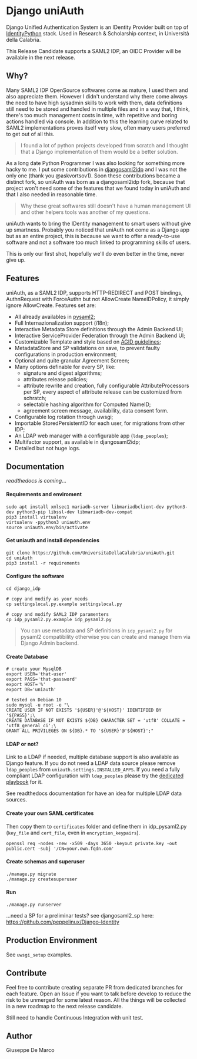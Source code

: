 # Django uniAuth

Django Unified Authentication System is an IDentity Provider built on top of [IdentityPython](https://idpy.org) stack.
Used in Research & Scholarship context, in Università della Calabria.

This Release Candidate supports a SAML2 IDP, an OIDC Provider will be available in the next release.

## Why?

Many SAML2 IDP OpenSource softwares come as mature, I used them and also appreciate them.
However I didn't understand why there come always the need to have high sysadmin skills to work with them, data definitions still need to be
stored and handled in multiple files and in a way that, I think, there's too much management costs in time, with repetitive and boring actions handled via console. In addition to this the learning curve related to SAML2 implementations proves itself very slow,  often many users preferred to get out of all this.

> I found a lot of python projects developed from scratch and I thought that a Django implementation of them would be a better solution.

As a long date Python Programmer I was also looking for something more hacky to me.
I put some contributions in [djangosaml2idp](https://github.com/OTA-Insight/djangosaml2idp) and I was not the only one (thank you @askvortsov1).
Soon these contributions became a distinct fork, so uniAuth was born as a djangosaml2idp fork, because that project won't need some of the features that we found today in uniAuth and that I also needed in reasonable time.

> Why these great softwares still doesn't have a human management UI and other helpers tools was another of my questions. 

uniAuth wants to bring the IDentity management to smart users without give up smartness.
Probably you noticed that uniAuth not come as a Django app but as an entire project, this is because we want to offer a ready-to-use software and not a software too much linked to programming skills of users.

This is only our first shot, hopefully we'll do even better in the time, never give up.


## Features

uniAuth, as a SAML2 IDP, supports HTTP-REDIRECT and POST bindings, AuthnRequest with ForceAuthn but not AllowCreate NameIDPolicy, it simply ignore AllowCreate. Features set are:

- All already availables in [pysaml2](https://github.com/IdentityPython/pysaml2);
- Full Internazionalization support (i18n);
- Interactive Metadata Store definitions through the Admin Backend UI;
- Interactive ServiceProvider Federation through the Admin Backend UI;
- Customizable Template and style based on [AGID guidelines](https://www.agid.gov.it/it/argomenti/linee-guida-design-pa);
- MetadataStore and SP validations on save, to prevent faulty configurations in production environment;
- Optional and quite granular Agreement Screen;
- Many options definable for every SP, like:
    - signature and digest algorithms;
    - attributes release policies;
    - attribute rewrite and creation, fully configurable AttributeProcessors per SP, every aspect of attribute release can be customized from schratch;
    - selectable hashing algorithm for Computed NameID;
    - agreement screen message, availability, data consent form. 
- Configurable log rotation through uwsgi;
- Importable StoredPersistentID for each user, for migrations from other IDP;
- An LDAP web manager with a configurable app (`ldap_peoples`); 
- Multifactor support, as available in djangosaml2idp;
- Detailed but not huge logs.


## Documentation 

*readthedocs is coming*...


#### Requirements and enviroment

````
sudo apt install xmlsec1 mariadb-server libmariadbclient-dev python3-dev python3-pip libssl-dev libmariadb-dev-compat
pip3 install virtualenv
virtualenv -ppython3 uniauth.env
source uniauth.env/bin/activate
````

#### Get uniauth and install dependencies
````
git clone https://github.com/UniversitaDellaCalabria/uniAuth.git 
cd uniAuth
pip3 install -r requirements

```` 

#### Configure the software
````
cd django_idp

# copy and modify as your needs
cp settingslocal.py.example settingslocal.py

# copy and modify SAML2 IDP paramenters
cp idp_pysaml2.py.example idp_pysaml2.py
````

> You can use metadata and SP definitions in `idp_pysaml2.py` for pysaml2 compatibility otherwise you can create and manage them via Django Admin backend.

#### Create Database
````
# create your MysqlDB
export USER='that-user'
export PASS='that-password'
export HOST='%'
export DB='uniauth'

# tested on Debian 10
sudo mysql -u root -e "\
CREATE USER IF NOT EXISTS '${USER}'@'${HOST}' IDENTIFIED BY '${PASS}';\
CREATE DATABASE IF NOT EXISTS ${DB} CHARACTER SET = 'utf8' COLLATE = 'utf8_general_ci';\
GRANT ALL PRIVILEGES ON ${DB}.* TO '${USER}'@'${HOST}';"
````

#### LDAP or not?
Link to a LDAP if needed, multiple database support is also available as Django feature.
If you do not need a LDAP data source please remove `ldap_peoples` from `uniauth.settings.INSTALLED_APPS`.
If you need a fully compliant LDAP configuration with `ldap_peoples` please try the [dedicated playbook]() for it.


See readthedocs documentation for have an idea for multiple LDAP data sources.


#### Create your own SAML certificates
Then copy them to `certificates` folder and define them in idp_pysaml2.py (`key_file` and `cert_file`, even in `encryption_keypairs`).
````
openssl req -nodes -new -x509 -days 3650 -keyout private.key -out public.cert -subj '/CN=your.own.fqdn.com'
````


#### Create schemas and superuser
````
./manage.py migrate
./manage.py createsuperuser
````

#### Run
````
./manage.py runserver
````

...need a SP for a preliminar tests?
see djangosaml2_sp here: https://github.com/peppelinux/Django-Identity


## Production Environment
See `uwsgi_setup` examples.


## Contribute

Feel free to contribute creating separate PR from dedicated branches for each feature.
Open an Issue if you want to talk before develop to reduce the risk to be unmerged for some latest reason.
All the things will be collected in a new roadmap to the next release candidate.

Still need to handle Continuous Integration with unit test.

## Author

Giuseppe De Marco





